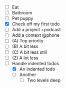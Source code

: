 - [ ] Eat
- [ ] Bathroom
- [ ] Pet puppy
- [x] Check off my first todo
- [ ] Add a project +podcast
- [ ] Add a context @phone
- [ ] (A) Top priority
- [ ] (B) A bit less
- [ ] (C) A bit less still
- [ ] (Z) A lot less
- [ ] Handle indented todos
  - [x] An indented todo
  - [ ] Another
    - [ ] Two levels deep
